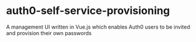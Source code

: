 # auth0-self-service-provisioning
A management UI written in Vue.js which enables Auth0 users to be invited and provision their own passwords
